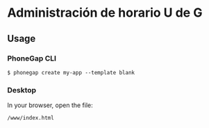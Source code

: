 # Administración de horario U de G

## Usage

### PhoneGap CLI

    $ phonegap create my-app --template blank

### Desktop

In your browser, open the file:

    /www/index.html

